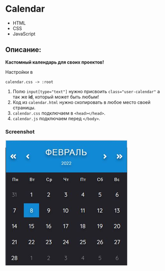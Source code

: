 # Calendar
* HTML
* CSS
* JavaScript
## Описание:
**Кастомный календарь для своих проектов!**

Настройки в
```
calendar.css -> :root
```

 1. Полю ``` input[type="text"] ``` нужно присвоить ``` class="user-calendar" ``` а так же **id**, который может быть любым!
 2. Код из `calendar.html` нужно скопировать в любое место своей страницы.
 3. `calendar.css` подключаем в `<head></head>`.
 4. `calendar.js` подключаем перед `</body>`.

### Screenshot
![Calendar screenshot](https://github.com/demid088/Calendar/raw/master/calendar.jpg)
